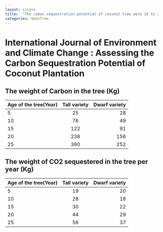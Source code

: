 ```yaml
---
layout: single
title:  "The cabon sequestration potential of coconut tree were 18 to 28 kg per tree per year approximately."
categories: OpenTree
---
```


# International Journal of Environment and Climate Change : Assessing the Carbon Sequestration Potential of Coconut Plantation

## The weight of Carbon in the tree (Kg)
|Age of the tree(Year)|Tall variety|Dwarf variety|
|---|:---:|---:|
|5|25|28|
|10|76|49|
|15|122|91|
|20|238|156|
|25|380|252|

## The weight of CO2 sequestered in the tree per year (Kg)
|Age of the tree(Year)|Tall variety|Dwarf variety|
|---|:---:|---:|
|5|19|20|
|10|28|18|
|15|30|22|
|20|44|29|
|25|56|37|